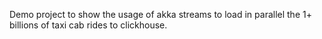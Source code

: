 Demo project to show the usage of akka streams to load in parallel the 1+ billions of taxi cab rides to clickhouse.

